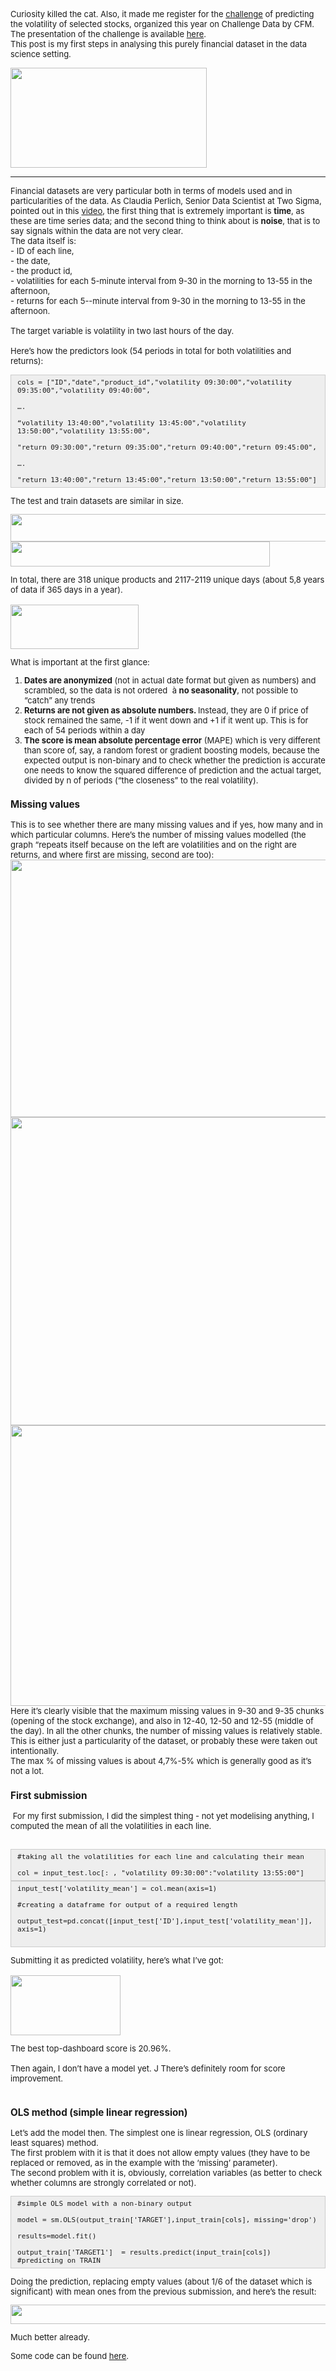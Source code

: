
<p><font size="2">
<p>Curiosity killed the cat. Also, it made me register for the <a href="https://challengedata.ens.fr/en/challenge/34/volatility_prediction_in_financial_markets.html#general-information-modal">challenge</a> of predicting the volatility of selected stocks, organized this year on Challenge Data by CFM. The presentation of the challenge is available <a href="https://www.college-de-france.fr/site/stephane-mallat/Prediction-de-volatilite-de-marches-financiers-par-CFM.htm">here</a>.<br />
This post is my first steps in analysing this purely financial dataset in the data science setting.</p>
</font></p>
<p><img src="https://lh6.googleusercontent.com/SAamav86wIefuJ_Z75cCGGQlBzE5t9S4wO1zOo0nXmshp_rBT1gOysQtK6oHJRCGpZY1M34yceP24sHIQWP_L4aMvd1RU8U8S1E_3gBxzaegNBzqm_MSNEr7oSLo1zYDRh2WRJSi" style="height:160px; width:314px" /></p>


---
<p><font size="2">Financial datasets are very particular both in terms of models used and in particularities of the data. As Claudia Perlich, Senior Data Scientist at Two Sigma, pointed out in this <a href="https://www.youtube.com/watch?v=kBR0EtGOkzc">video</a>, the first thing that is extremely important is <strong>time</strong>, as these are time series data; and the second thing to think about is <strong>noise</strong>, that is to say signals within the data are not very clear.<br />
The data itself is:<br />
- ID of each line,<br />
- the date,<br />
- the product id,<br />
- volatilities for each 5-minute interval from 9-30 in the morning to 13-55 in the afternoon,<br />
- returns for each 5--minute interval from 9-30 in the morning to 13-55 in the afternoon.<br />
<br />
The target variable is volatility in two last hours of the day.<br />
<br />
Here&rsquo;s how the predictors look (54 periods in total for both volatilities and returns):</p>

<div style="background:#eee;border:1px solid #ccc;padding:5px 10px;"><code>cols = [&quot;ID&quot;,&quot;date&quot;,&quot;product_id&quot;,&quot;volatility 09:30:00&quot;,&quot;volatility 09:35:00&quot;,&quot;volatility 09:40:00&quot;,<br />
&hellip;.<br />
&ldquo;volatility 13:40:00&quot;,&quot;volatility 13:45:00&quot;,&quot;volatility 13:50:00&quot;,&quot;volatility 13:55:00&quot;,<br />
&quot;return 09:30:00&quot;,&quot;return 09:35:00&quot;,&quot;return 09:40:00&quot;,&quot;return 09:45:00&quot;,<br />
&hellip;.<br />
&quot;return 13:40:00&quot;,&quot;return 13:45:00&quot;,&quot;return 13:50:00&quot;,&quot;return 13:55:00&quot;]</code></div>



<p>The test and train datasets are similar in size.</p>



<p><img src="https://lh6.googleusercontent.com/rywcKLm4RyCPFAT84lxGKkE6gJyR1zTbsfB98KZf4Wo4LqKtLjM0_o1_RbI4yau_dPd65dra7x_ub5bKnr50aHFStjwd_oSk4Tcsr465dFOhBMbaww9qoWIo3wONb4gC-RjpG3K9" style="height:44px; width:602px" /><br />
<img src="https://lh5.googleusercontent.com/-wzDx8-pIbSSz-8IVtQUw2CkcJY_AY-5aG3m6SjPT_uHLYZZgAcS5dlYt7wFMCLPG1skW5K59CE5-ybFxTt1OQaR7fsdJjwPVXG0_oZ2HMUSZdCULa3z9FG-xxAfIIJ3HCkU9rVi" style="height:40px; width:415px" /></p>



<p>In total, there are 318 unique products and 2117-2119 unique days (about 5,8 years of data if 365 days in a year).<br />
<br />
<img src="https://lh5.googleusercontent.com/agtarYej6qjw90C8qTrH-4dQGe6DtmA43WMhO0rmddpyDzDHARsOZ9OJp9B2Al64RbeudfS6DFC4ch8mAjs9XCN8zhTLa6agHjW98Fd3wr45y_CoTfZr3qpqKDVUtoafslo1isw_" style="height:71px; width:205px" /></p>



<p>What is important at the first glance:</p>

<ol>
	<li><strong>Dates are anonymized</strong> (not in actual date format but given as numbers) and scrambled, so the data is not ordered&nbsp; &agrave; <strong>no seasonality</strong>, not possible to &ldquo;catch&rdquo; any trends &nbsp;</li>
	<li><strong>Returns are not given as absolute numbers. </strong>Instead, they are 0 if price of stock remained the same, -1 if it went down and +1 if it went up. This is for each of 54 periods within a day</li>
	<li><strong>The score is mean absolute percentage error</strong> (MAPE) which is very different than score of, say, a random forest or gradient boosting models, because the expected output is non-binary and to check whether the prediction is accurate one needs to know the squared difference of prediction and the actual target, divided by n of periods (&ldquo;the closeness&rdquo; to the real volatility).&nbsp;</li>
</ol>

<h3><strong>Missing values </strong></h3>

<p>This is to see whether there are many missing values and if yes, how many and in which particular columns. Here&rsquo;s the number of missing values modelled (the graph &ldquo;repeats itself because on the left are volatilities and on the right are returns, and where first are missing, second are too):<br />
<img src="https://lh5.googleusercontent.com/QxuZ-BTVpSH9HOmjcgkM9cWkf0c6B5InmkmBwB2U1Hd0HmyQ0VrTrwy-5j9BqknNQxcaRuzahVqmD5vcP-r6dHxxJS9m26wF-h-79piYGJluGNnNe1Djlh-qRuOqa8LUCq4H1C-s" style="height:412px; width:837px" /><br />
<img src="https://lh6.googleusercontent.com/kGd8Qptm3x3wSF2rzw8ZcLWADQSgaQZ3xngudnqdayOUPsmOqdYM50K1UEl39ojhoJrDJT644NfSv83qn_e5PjZzbxXV9shClN3ahN-uutGZPTPaVifveFFSK88-9X2yYcGAr4u9" style="height:493px; width:624px" /><br />
<img src="https://lh5.googleusercontent.com/mv6Vd3F38yqJLtvkwuUVXTAXPwnXyZBLQ4exbcCOPiGhKkPibtwfl9O-hTzyIV0bVsQbimr2nf1ur26oilUjlRA1MtH4Ba3pIqftCa8NVuboAhXu-rvTkMIczT6G_GwsxqZNqd81" style="height:449px; width:595px" /><br />
Here it&rsquo;s clearly visible that the maximum missing values in 9-30 and 9-35 chunks (opening of the stock exchange), and also in 12-40, 12-50 and 12-55 (middle of the day). In all the other chunks, the number of missing values is relatively stable.<br />
This is either just a particularity of the dataset, or probably these were taken out intentionally.<br />
The max % of missing values is about 4,7%-5% which is generally good as it&rsquo;s not a lot.</p>

<h3><strong>First submission</strong></h3>

<p>&nbsp;For my first submission, I did the simplest thing - not yet modelising anything, I computed the mean of all the volatilities in each line.<br />
&nbsp;</p>

<div style="background:#eee;border:1px solid #ccc;padding:5px 10px;"><code>#taking all the volatilities for each line and calculating their mean<br />
col = input_test.loc[: , &quot;volatility 09:30:00&quot;:&quot;volatility 13:55:00&quot;]</code></div>

<div style="background:#eee;border:1px solid #ccc;padding:5px 10px;"><code>input_test[&#39;volatility_mean&#39;] = col.mean(axis=1)<br />
#creating a dataframe for output of a required length<br />
output_test=pd.concat([input_test[&#39;ID&#39;],input_test[&#39;volatility_mean&#39;]], axis=1)</code><br />
&nbsp;</div>

<p>Submitting it as predicted volatility, here&rsquo;s what I&rsquo;ve got:<br />
<br />
<img src="https://lh3.googleusercontent.com/gKDU-C_lD0kqq2pS0cReOAhBdS7bOM1flu5I3mqixrtWHHrBpcLvdxnz8Blc6e_ObkK_5y3VQigdOwZx8Bowo4EStekb8A9N4sa3OAOBk74jLBGXkhlyy75ThWS_EYb99w0Xu2rj" style="height:96px; width:176px" /></p>



<p> The best top-dashboard score is 20.96%.<br />
<br />
Then again, I don&rsquo;t have a model yet. J There&rsquo;s definitely room for score improvement.<br />
<br /></p>
<h3><strong>OLS method (simple linear regression)</strong></h3>

<p>Let&rsquo;s add the model then. The simplest one is linear regression, OLS (ordinary least squares) method.<br />
The first problem with it is that it does not allow empty values (they have to be replaced or removed, as in the example with the &lsquo;missing&rsquo; parameter).<br />
The second problem with it is, obviously, correlation variables (as better to check whether columns are strongly correlated or not).</p>

<div style="background:#eee;border:1px solid #ccc;padding:5px 10px;"><code>#simple OLS model with a non-binary output<br />
model = sm.OLS(output_train[&#39;TARGET&#39;],input_train[cols], missing=&#39;drop&#39;)<br />
results=model.fit()<br />
output_train[&#39;TARGET1&#39;]&nbsp; = results.predict(input_train[cols]) #predicting on TRAIN</code></div>

<p>Doing the prediction, replacing empty values (about 1/6 of the dataset which is significant) with mean ones from the previous submission, and here&rsquo;s the result:</p>



<p><img src="https://lh3.googleusercontent.com/gkIeID_SbTnI_cxTtTLFJTGatD8amydq_LBvTCb1JZ1Z9WKxXX3B1xJdDmicXbLZRA9XSuEVMbCpKn_5Z-qbGO4GsnliPTsYKncH_5PMKN_-k4gQl4pnDlYG-EQGEqml12RA9BC8" style="height:31px; width:624px" /></p>



<p>Much better already.</p>
<p>Some code can be found <a href="https://github.com/xenia-sh/cfm_volatility_prediction">here</a>.</font></p>
